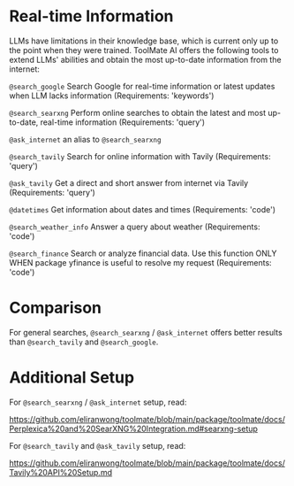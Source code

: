 # Real-time Information

LLMs have limitations in their knowledge base, which is current only up to the point when they were trained. ToolMate AI offers the following tools to extend LLMs' abilities and obtain the most up-to-date information from the internet:

`@search_google` Search Google for real-time information or latest updates when LLM lacks information (Requirements: 'keywords')

`@search_searxng` Perform online searches to obtain the latest and most up-to-date, real-time information (Requirements: 'query')

`@ask_internet` an alias to `@search_searxng`

`@search_tavily` Search for online information with Tavily (Requirements: 'query')

`@ask_tavily` Get a direct and short answer from internet via Tavily (Requirements: 'query')

`@datetimes` Get information about dates and times (Requirements: 'code')

`@search_weather_info` Answer a query about weather (Requirements: 'code')

`@search_finance` Search or analyze financial data. Use this function ONLY WHEN package yfinance is useful to resolve my request (Requirements: 'code')

# Comparison

For general searches, `@search_searxng` / `@ask_internet` offers better results than `@search_tavily` and `@search_google`.

# Additional Setup

For `@search_searxng` / `@ask_internet` setup, read:

https://github.com/eliranwong/toolmate/blob/main/package/toolmate/docs/Perplexica%20and%20SearXNG%20Integration.md#searxng-setup

For `@search_tavily` and `@ask_tavily` setup, read:

https://github.com/eliranwong/toolmate/blob/main/package/toolmate/docs/Tavily%20API%20Setup.md
